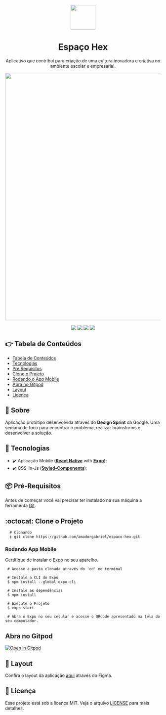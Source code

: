
<p align="center" >
  <img align="center" width="80px" src="https://i.pinimg.com/originals/a2/6d/9e/a26d9e4f74e91cce7ecc3ad78288f565.png" />
</p>


<div align="center" > 
  <h1 align="center"> Espaço Hex </h1>
  <p align="center"> Aplicativo que contribui para criação de uma cultura inovadora e criativa no ambiente escolar e empresarial. </p>
</div>

<p align="center" > 
  <img align="center" width="800px" src="https://i.pinimg.com/originals/a4/d0/a5/a4d0a553e9295f9a1463a8b2e336550b.png" />
</p>

<p align="center" >
  <img align="center" src="https://img.shields.io/github/last-commit/amador2014/Espaco-Hex-App-Mobile">
  <img align="center" src="https://img.shields.io/github/license/amador2014/Espaco-Hex-App-Mobile" />
  <img align="center" src="https://img.shields.io/github/languages/count/amador2014/Espaco-Hex-App-Mobile" />
  <img align="center" src="https://img.shields.io/github/languages/top/amador2014/Espaco-Hex-App-Mobile" />
</p>
  
  
<div id="tabela-de-conteudo" />

## :point_right: Tabela de Conteúdos 
- [Tabela de Conteúdos](#tabela-de-conteudo)
- [Tecnologias](#tech)
- [Pre Requisitos](#pre-requisitos)
- [Clone o Projeto](#clonando)
- [Rodando o App Mobile](#run-mobile)
- [Abra no Gitpod](#gitpod)
- [Layout](#layout)
- [Licença](#licenca)


<div id="sobre" />

## :pushpin: Sobre
Aplicação protótipo desenvolvida através do **Design Sprint** da Google. Uma semana de foco para encontrar o problema, realizar brainstorms e desenvolver a solução.  


<div id="tech" />

## :rocket: Tecnologias
- :heavy_check_mark: Aplicação Mobile ([**React Native**](https://reactnative.dev/) with [**Expo**](https://expo.io));
- :heavy_check_mark: CSS-In-Js ([**Styled-Components**](https://styled-components.com/));


<div id="pre-requisitos" />

## 📦️ Pré-Requisitos
Antes de começar você vai precisar ter instalado na sua máquina a ferramenta [Git](https://git-scm.com/downloads). 



<div id="clonando" />

## :octocat: Clone o Projeto
```git
  # Clonando
  ❯ git clone https://github.com/amadorgabriel/espaco-hex.git
 ```

<div id="run-mobile" />

### Rodando App Mobile
Certifique de instalar o [Expo](https://docs.expo.io/) no seu aparelho.

```
 # Acesse a pasta clonada através do 'cd' no terminal
 
 # Instale a CLI do Expo
 $ npm install --global expo-cli
 
 # Instale as dependências
 $ npm install

 # Execute o Projeto
 $ expo start

 # Abra o Expo no seu celular e acesse o QRcode apresentado na tela do seu computador. 
```

<div id="gitpod" />

## Abra no Gitpod
[![Open in Gitpod](https://gitpod.io/button/open-in-gitpod.svg)](https://gitpod.io/#https://github.com/amador2014/Espaco-Hex-App-Mobile)


<div id="layout" />

## 🎨 Layout
Confira o layout da aplicação [aqui](https://www.figma.com/file/f0z5Kc83uLzQ986hrBoKbs/Espa%C3%A7o-Hex?node-id=0%3A1) através do Figma.


<div id="licenca" />

## :memo: Licença
Esse projeto está sob a licença MIT. Veja o arquivo [LICENSE](LICENSE.md) para mais detalhes.




